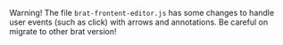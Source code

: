 Warning! The file `brat-frontent-editor.js` has some changes to handle user events (such as click) with arrows and annotations. Be careful on migrate to other brat version!